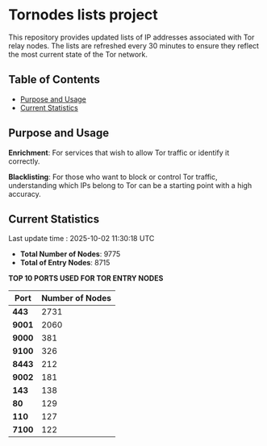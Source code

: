 # Tornodes lists project

This repository provides updated lists of IP addresses associated with Tor relay nodes. The lists are refreshed every 30 minutes to ensure they reflect the most current state of the Tor network.

## Table of Contents

- [Purpose and Usage](#purpose-and-usage)
- [Current Statistics](#current-statistics)


## Purpose and Usage

**Enrichment**: For services that wish to allow Tor traffic or identify it correctly.

**Blacklisting**: For those who want to block or control Tor traffic, understanding which IPs belong to Tor can be a starting point with a high accuracy.

## Current Statistics

Last update time : 2025-10-02 11:30:18 UTC

- **Total Number of Nodes**: 9775
- **Total of Entry Nodes**: 8715

**TOP 10 PORTS USED FOR TOR ENTRY NODES**

| **Port** | **Number of Nodes** |
|------|-----------------|
| **443**   | 2731  |
| **9001**   | 2060  |
| **9000**   | 381  |
| **9100**   | 326  |
| **8443**   | 212  |
| **9002**   | 181  |
| **143**   | 138  |
| **80**   | 129  |
| **110**   | 127  |
| **7100**   | 122  |

